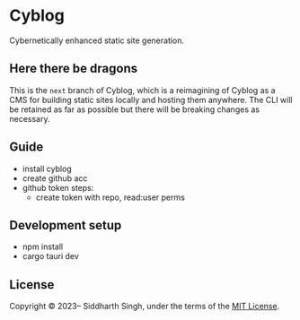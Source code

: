 # Cyblog

Cybernetically enhanced static site generation.

## Here there be dragons

This is the `next` branch of Cyblog, which is a reimagining of Cyblog as a CMS
for building static sites locally and hosting them anywhere. The CLI will be
retained as far as possible but there will be breaking changes as necessary.

## Guide

- install cyblog
- create github acc
- github token steps:
  - create token with repo, read:user perms

## Development setup

- npm install
- cargo tauri dev

## License

Copyright &copy; 2023&ndash; Siddharth Singh, under the terms of the
[MIT License](LICENSE).
